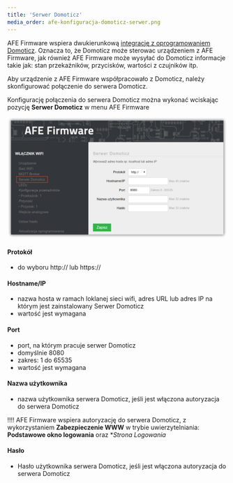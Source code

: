 ```yaml
---
title: 'Serwer Domoticz'
media_order: afe-konfiguracja-domoticz-serwer.png
---
```


AFE Firmware wspiera dwukierunkową [integrację z oprogramowaniem Domoticz](/integracja-api/domoticz-api). Oznacza to, że Domoticz może sterowac urządzeniem z AFE Firmware, jak również AFE Firmware może wysyłać do Domoticz informacje takie jak: stan przekaźników, przycisków, wartości z czujników itp.

Aby urządzenie z AFE Firmware współpracowało z Domoticz, należy skonfigurować połączenie do serwera Domoticz.

Konfigurację połączenia do serwera Domoticz można wykonać wciskając pozycję **Serwer Domoticz** w menu AFE Firmware

![](afe-konfiguracja-domoticz-serwer.png)

#### Protokół

* do wyboru http:// lub https://

#### Hostname/IP

* nazwa hosta w ramach loklanej sieci wifi, adres URL lub adres IP na którym jest zainstalowany Serwer Domoticz
* wartość jest wymagana

#### Port

* port, na którym pracuje serwer Domoticz
* domyślnie 8080
* zakres: 1 do 65535
* wartość jest wymagana

#### Nazwa użytkownika

* nazwa użytkownika serwera Domoticz, jeśli jest włączona autoryzacja do serwera Domoticz

!!!! AFE Firmware wspiera autoryzację do serwera Domoticz, z wykorzystaniem **Zabezpieczenie WWW** w trybie uwierzytelniania: **Podstawowe okno logowania** oraz **Strona Logowania*

#### Hasło

* Hasło użytkownika serwera Domoticz, jeśli jest włączona autoryzacja do serwera Domoticz